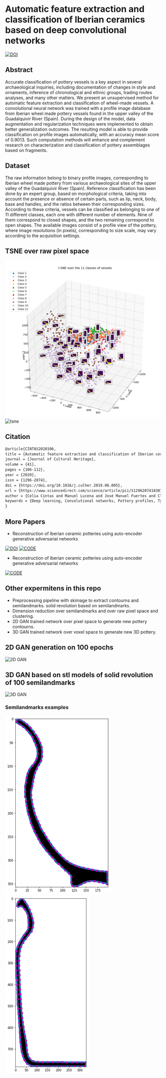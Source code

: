 # Automatic feature extraction and classification of Iberian ceramics based on deep convolutional networks
[![DOI](https://img.shields.io/badge/DOI-10.1016/j.culher.2019.06.005-f9f107.svg)](https://doi.org/10.1016/j.culher.2019.06.005)

## Abstract

Accurate classification of pottery vessels is a key aspect in several archaeological inquiries, including documentation of changes in style and ornaments, inference of chronological and ethnic groups, trading routes analyses, and many other matters. We present an unsupervised method for automatic feature extraction and classification of wheel-made vessels. A convolutional neural network was trained with a profile image database from Iberian wheel made pottery vessels found in the upper valley of the Guadalquivir River (Spain). During the design of the model, data augmentation and regularization techniques were implemented to obtain better generalization outcomes. The resulting model is able to provide classification on profile images automatically, with an accuracy mean score of 0.9013. Such computation methods will enhance and complement research on characterization and classification of pottery assemblages based on fragments.

## Dataset

The raw information belong to binary profile images, corresponding to Iberian wheel made pottery from various archaeological sites of the upper valley of the Guadalquivir River (Spain). Reference classification has been done by an expert group, based on morphological criteria, taking into account the presence or absence of certain parts, such as lip, neck, body, base and handles, and the ratios between their corresponding sizes. According to these criteria, vessels can be classified as belonging to one of 11 different classes, each one with different number of elements. Nine of them correspond to closed shapes, and the two remaining correspond to open shapes. The available images consist of a profile view of the pottery, where image resolutions (in pixels), corresponding to size scale, may vary according to the acquisition settings.



## TSNE over raw pixel space
![tsne](imagenes/tsne.png)
![tsne](imagenes/tsne_2.png)


## Citation

```Latex
@article{CINTAS2020106,
title = {Automatic feature extraction and classification of Iberian ceramics based on deep convolutional networks},
journal = {Journal of Cultural Heritage},
volume = {41},
pages = {106-112},
year = {2020},
issn = {1296-2074},
doi = {https://doi.org/10.1016/j.culher.2019.06.005},
url = {https://www.sciencedirect.com/science/article/pii/S1296207418307775},
author = {Celia Cintas and Manuel Lucena and José Manuel Fuertes and Claudio Delrieux and Pablo Navarro and Rolando González-José and Manuel Molinos},
keywords = {Deep learning, Convolutional networks, Pottery profiles, Typologies},
}
```

## More Papers

- Reconstruction of Iberian ceramic potteries using auto-encoder generative adversarial networks

[![DOI](https://img.shields.io/badge/DOI-10.1016/j.culher.2021.01.003-f9f107.svg)](https://doi.org/10.1016/j.culher.2021.01.003)
[![CODE](https://img.shields.io/badge/CODE-73ff9.svg)](https://github.com/celiacintas/vasijas/tree/unsupervised)

- Reconstruction of Iberian ceramic potteries using auto-encoder generative adversarial networks

[![CODE](https://img.shields.io/badge/CODE-73ff9.svg)](https://github.com/celiacintas/vasijas/tree/iberianGAN)

## Other expermitens in this repo

- Preprocessing pipeline with skimage to extract contourns and semilandmarks. solid revolution based on semilandmarks.
- Dimension reduction over semilandmarks and over raw pixel space and clustering.
- 2D GAN trained network over pixel space to generate new pottery contourns.
- 3D GAN trained network over voxel space to generate new 3D pottery.

## 2D GAN generation on 100 epochs
![2D GAN](imagenes/GAN_epochs.gif)

## 3D GAN based on stl models of solid revolution of 100 semilandmarks
![3D GAN](imagenes/gan3d_100epochs.png)

### Semilandmarks examples
![semilandmarks](imagenes/vasija_contorno_1_semilandmark.png)
![semilandmarks](imagenes/vasija_contorno_2_semilandmark.png)

